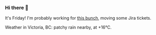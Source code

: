 ### Hi there :wave:

It's Friday! I'm probably working for [this bunch](https://github.com/kohofinancial), moving some Jira tickets.

Weather in Victoria, BC: patchy rain nearby, at +16°C.
